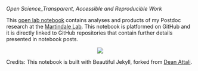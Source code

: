 *Open Science_Transparent, Accessible and Reproducible Work*

This [open lab notebook]([https://fscucchia.github.io/FScucchia_Lab_Notebook-Mass_Lab/](https://fscucchia.github.io/FScucchia_Lab_Notebook-Martindale_Lab/)) contains analyses and products of my Postdoc research at the [Martindale Lab]([https://sites.google.com/marsci.haifa.ac.il/masslab/home?authuser=0/](https://www.whitney.ufl.edu/people/current-research-faculty/mark-q-martindale-phd/)).
This notebook is platformed on GitHub and it is directly linked to GitHub repositories that contain further details presented in notebook posts. 

<p align="center">
  <img src="https://github.com/fscucchia/FScucchia_Lab_Notebook-Martindale_Lab/blob/master/media/ezgif.com-crop.gif?raw=true" />
</p>

Credits: This notebook is built with Beautiful Jekyll, forked from [Dean Attali](https://github.com/daattali/beautiful-jekyll). 
